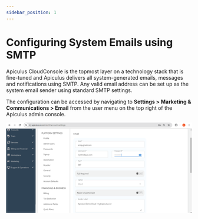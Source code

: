 ```yaml
---
sidebar_position: 1
---
```

# Configuring System Emails using SMTP

Apiculus CloudConsole is the topmost layer on a technology stack that is fine-tuned and Apiculus delivers all system-generated emails, messages and notifications using SMTP. Any valid email address can be set up as the system email sender using standard SMTP settings.

The configuration can be accessed by navigating to **Settings > Marketing & Communications > Email** from the user menu on the top right of the Apiculus admin console.

![Configuring System Emails using SMTP](img/ConfiguringSystemEmailsusingSMTP.png)